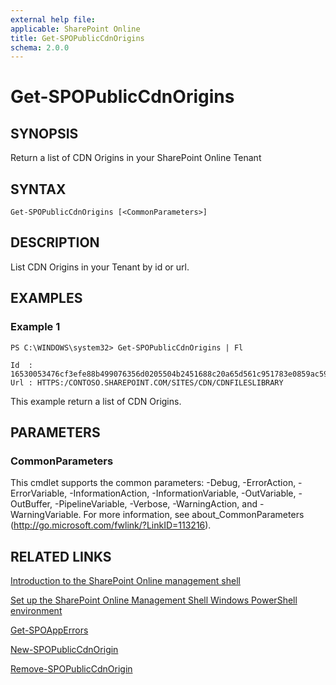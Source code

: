 ```yaml
---
external help file: 
applicable: SharePoint Online
title: Get-SPOPublicCdnOrigins
schema: 2.0.0
---
```


# Get-SPOPublicCdnOrigins

## SYNOPSIS
Return a list of CDN Origins in your SharePoint Online Tenant

## SYNTAX

```
Get-SPOPublicCdnOrigins [<CommonParameters>]
```

## DESCRIPTION
List CDN Origins in your Tenant by id or url.

## EXAMPLES

### Example 1 
```
PS C:\WINDOWS\system32> Get-SPOPublicCdnOrigins | Fl

Id  : 16530053476cf3efe88b499076356d0205504b2451688c20a65d561c951783e0859ac590
Url : HTTPS:/CONTOSO.SHAREPOINT.COM/SITES/CDN/CDNFILESLIBRARY
```

This example return a list of CDN Origins.

## PARAMETERS

### CommonParameters
This cmdlet supports the common parameters: -Debug, -ErrorAction, -ErrorVariable, -InformationAction, -InformationVariable, -OutVariable, -OutBuffer, -PipelineVariable, -Verbose, -WarningAction, and -WarningVariable. For more information, see about_CommonParameters (http://go.microsoft.com/fwlink/?LinkID=113216).


## RELATED LINKS
[Introduction to the SharePoint Online management shell]()

[Set up the SharePoint Online Management Shell Windows PowerShell environment]()

[Get-SPOAppErrors](Get-SPOAppErrors.md)

[New-SPOPublicCdnOrigin](New-SPOPublicCdnOrigin.md)

[Remove-SPOPublicCdnOrigin](Remove-SPOPublicCdnOrigin.md)
